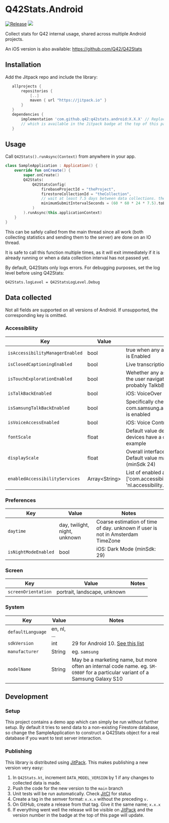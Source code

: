 # Q42Stats.Android 
[![Release](https://jitpack.io/v/Q42/Q42Stats.Android.svg)](https://jitpack.io/#Q42/Q42Stats.Android)
[![](https://jitci.com/gh/Q42/Q42Stats.Android/svg)](https://jitci.com/gh/Q42/Q42Stats.Android)


Collect stats for Q42 internal usage, shared across multiple Android projects.

An iOS version is also available: https://github.com/Q42/Q42Stats

## Installation
Add the Jitpack repo and include the library:

```gradle
   allprojects {
       repositories {
           [..]
           maven { url "https://jitpack.io" }
       }
   }
   dependencies {
       implementation 'com.github.q42:q42stats.android:X.X.X' // Replace X.X.X by the latest version,
       // which is available in the Jitpack badge at the top of this page
   }
```  

## Usage

Call `Q42Stats().runAsync(Context)` from anywhere in your app. 
```kotlin
class SampleApplication : Application() {
    override fun onCreate() {
        super.onCreate()
        Q42Stats(
            Q42StatsConfig(
                firebaseProjectId = "theProject",
                firestoreCollectionId = "theCollection",
                // wait at least 7.5 days between data collections. the extra .5 is for time-of-day randomization
                minimumSubmitIntervalSeconds = (60 * 60 * 24 * 7.5).toLong()
            )
        ).runAsync(this.applicationContext)
    }
}
```
This can be safely called from the main thread since all work (both collecting statistics and sending them to the server) are done on an IO thread. 

It is safe to call this function multiple times, as it will exit immediately if it is already running or when a data collection interval has not passed yet.

By default, Q42Stats only logs errors. For debugging purposes, set the log level before using Q42Stats:

```
Q42Stats.logLevel = Q42StatsLogLevel.Debug
```

## Data collected

Not all fields are supported on all versions of Android. If unsupported, the corresponding key is omitted.

### Accessibliity

| Key | Value | Notes |
|-|-|-|
| `isAccessibilityManagerEnabled` | bool | true when any accessibility service (eg. Talkback) is Enabled | 
| `isClosedCaptioningEnabled` | bool | Live transcription of any spoken audio (min sdk 19) |
| `isTouchExplorationEnabled` | bool | Wehether any assistive feature is enabled where the user navigates the interface by touch. Most probably TalkbBack, or similar 
| `isTalkBackEnabled` | bool | iOS: VoiceOver
| `isSamsungTalkBackEnabled` | bool | Specifically checks whether com.samsung.android.app.talkback.talkbackservice is enabled
| `isVoiceAccessEnabled` | bool | iOS: Voice Control
| `fontScale` | float | Default value depends on device model. Some devices have a default font scaling of 1.1, for example |
| `displayScale` | float | Overall interface scaling ie. display density scaling. Default value may depend on device model (minSdk 24)|
| `enabledAccessibilityServices` | Array\<String\> | List of enabled accessibility package names, eg ['com.accessibility.service1', 'nl.accessibility.service2'] |

### Preferences

| Key | Value | Notes |
|-|-|-|
| `daytime`| day, twilight, night, unknown | Coarse estimation of time of day. unknown if user is not in Amsterdam TimeZone
| `isNightModeEnabled` | bool | iOS: Dark Mode (minSdk: 29)

### Screen

| Key | Value | Notes |
|-|-|-|
| `screenOrientation`| portrait, landscape, unknown |

### System

| Key | Value | Notes |
|-|-|-|
| `defaultLanguage`| en, nl, ... |
| `sdkVersion` | int | 29 for Android 10. [See this list](https://source.android.com/setup/start/build-numbers)
|`manufacturer`|String|eg. `samsung`|
|`modelName`|String| May be a marketing name, but more often an internal code name. eg. `SM-G980F` for a particular variant of a Samsung Galaxy S10|


## Development

### Setup
This project contains a demo app which can simply be run without further setup. By default it tries to send data to a non-existing Firestore database, so change the SampleApplication to construct a Q42Stats object for a real database if you want to test server interaction.

### Publishing

This library is distributed using [JitPack](https://jitpack.io/#q42/q42stats.android). This makes publishing a new version very easy:

1. In `Q42Stats.kt`, increment `DATA_MODEL_VERSION` by 1 if any changes to collected data is made.
1. Push the code for the new version to the `main` branch
1. Unit tests will be run automatically. Check [JitCI](https://jitci.com/gh/Q42/Q42Stats.Android) for status
1. Create a tag in the semver format: `x.x.x` without the preceding `v.`
1. On GitHub, create a release from that tag. Give it the same name; `x.x.x`
1. If everything went well the release will be visible on [JitPack](https://jitpack.io/#q42/q42stats.android) and the version number in the badge at the top of this page will update.


